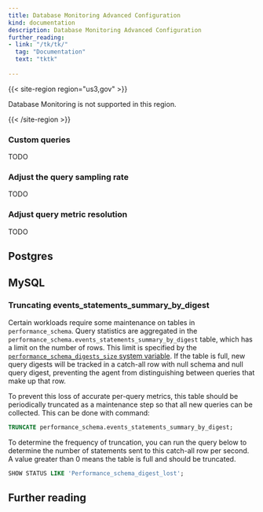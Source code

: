 ```yaml
---
title: Database Monitoring Advanced Configuration
kind: documentation
description: Database Monitoring Advanced Configuration
further_reading:
- link: "/tk/tk/"
  tag: "Documentation"
  text: "tktk"
  
---
```

{{< site-region region="us3,gov" >}} 

Database Monitoring is not supported in this region.

{{< /site-region >}}

### Custom queries

TODO


### Adjust the query sampling rate

TODO

### Adjust query metric resolution

TODO


## Postgres
<p></p>

## MySQL

### Truncating events_statements_summary_by_digest

Certain workloads require some maintenance on tables in `performance_schema`. Query statistics are aggregated in the `performance_schema.events_statements_summary_by_digest` table, which has a limit on the number of rows. This limit is specified 
by the [`performance_schema_digests_size` system variable][1]. If the table is full, new query digests will be tracked in a catch-all row with null schema and null query digest, preventing the agent from distinguishing between queries that make up that row.

To prevent this loss of accurate per-query metrics, this table should be periodically truncated as a maintenance step so that all new queries can be collected. This can be done with command:

```sql
TRUNCATE performance_schema.events_statements_summary_by_digest;
```

To determine the frequency of truncation, you can run the query below to determine the number of statements sent to this catch-all row per second. A value greater than 0 means the table is full and should be truncated.

```sql
SHOW STATUS LIKE 'Performance_schema_digest_lost';
```


## Further reading

[1]: https://dev.mysql.com/doc/refman/8.0/en/performance-schema-system-variables.html#sysvar_performance_schema_digests_size
